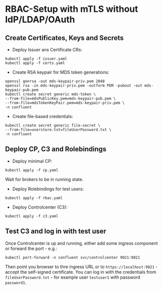 # RBAC-Setup with mTLS without IdP/LDAP/OAuth

## Create Certificates, Keys and Secrets
* Deploy Issuer ans Certificate CRs:
```shell
kubectl apply -f issuer.yaml
kubectl apply -f certs.yaml
```
* Create RSA keypair for MDS token generations:
```shell
openssl genrsa -out mds-keypair-priv.pem 2048
openssl rsa -in mds-keypair-priv.pem -outform PEM -pubout -out mds-keypair-pub.pem
kubectl create secret generic mds-token \
--from-file=mdsPublicKey.pem=mds-keypair-pub.pem \
--from-file=mdsTokenKeyPair.pem=mds-keypair-priv.pem \
-n confluent
```

* Create file-based credentials:
```shell
kubectl create secret generic file-secret \
--from-file=userstore.txt=fileUserPassword.txt \
-n confluent
```

## Deploy CP, C3 and Rolebindings
* Deploy minimal CP:
```shell
kubectl apply -f cp.yaml
```
Wait for brokers to be in running state.
* Deploy Rolebindings for test users:
```shell
kubectl apply -f rbac.yaml
```
* Deploy Controlcenter (C3):
```shell
kubectl apply -f c3.yaml
```

## Test C3 and log in with test user
Once Controlcenter is up and running, either add some ingress component or forward the port - e.g.:
```shell
kubectl port-forward -n confluent svc/controlcenter 9021:9021
```
Then point you browser to thre ingress URL or to `https://localhost:9021` - accept the self-signed certificate.
You can log in with the credentials from `fileUserPassword.txt` - for example user `testuser1` with password `password1`.
